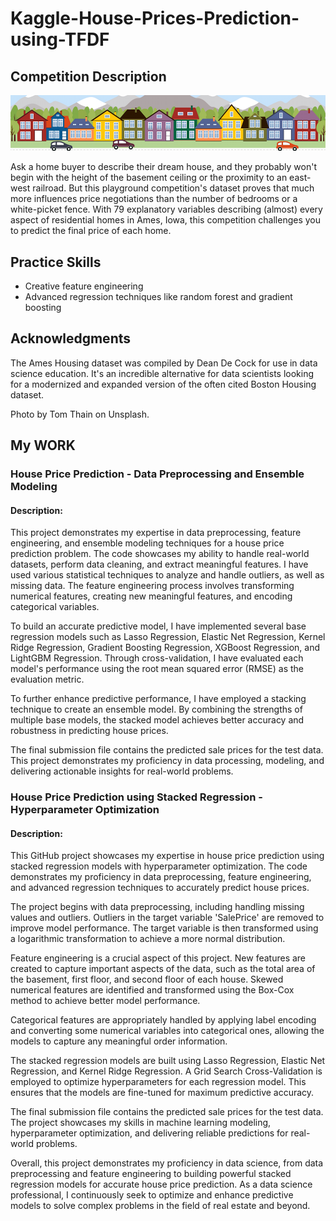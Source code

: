 # Kaggle-House-Prices-Prediction-using-TFDF

## Competition Description
![alt text](https://github.com/Isdinval/Kaggle-House-Prices-Prediction-using-TFDF/blob/main/housesbanner.png?raw=true)

Ask a home buyer to describe their dream house, and they probably won't begin with the height of the basement ceiling or the proximity to an east-west railroad. But this playground competition's dataset proves that much more influences price negotiations than the number of bedrooms or a white-picket fence.
With 79 explanatory variables describing (almost) every aspect of residential homes in Ames, Iowa, this competition challenges you to predict the final price of each home.

## Practice Skills
+ Creative feature engineering 
+ Advanced regression techniques like random forest and gradient boosting

## Acknowledgments
The Ames Housing dataset was compiled by Dean De Cock for use in data science education. It's an incredible alternative for data scientists looking for a modernized and expanded version of the often cited Boston Housing dataset. 

Photo by Tom Thain on Unsplash.

## My WORK
### House Price Prediction - Data Preprocessing and Ensemble Modeling

#### Description:
This project demonstrates my expertise in data preprocessing, feature engineering, and ensemble modeling techniques for a house price prediction problem. The code showcases my ability to handle real-world datasets, perform data cleaning, and extract meaningful features. I have used various statistical techniques to analyze and handle outliers, as well as missing data. The feature engineering process involves transforming numerical features, creating new meaningful features, and encoding categorical variables.

To build an accurate predictive model, I have implemented several base regression models such as Lasso Regression, Elastic Net Regression, Kernel Ridge Regression, Gradient Boosting Regression, XGBoost Regression, and LightGBM Regression. Through cross-validation, I have evaluated each model's performance using the root mean squared error (RMSE) as the evaluation metric.

To further enhance predictive performance, I have employed a stacking technique to create an ensemble model. By combining the strengths of multiple base models, the stacked model achieves better accuracy and robustness in predicting house prices.

The final submission file contains the predicted sale prices for the test data. This project demonstrates my proficiency in data processing, modeling, and delivering actionable insights for real-world problems.

### House Price Prediction using Stacked Regression - Hyperparameter Optimization

#### Description:
This GitHub project showcases my expertise in house price prediction using stacked regression models with hyperparameter optimization. The code demonstrates my proficiency in data preprocessing, feature engineering, and advanced regression techniques to accurately predict house prices.

The project begins with data preprocessing, including handling missing values and outliers. Outliers in the target variable 'SalePrice' are removed to improve model performance. The target variable is then transformed using a logarithmic transformation to achieve a more normal distribution.

Feature engineering is a crucial aspect of this project. New features are created to capture important aspects of the data, such as the total area of the basement, first floor, and second floor of each house. Skewed numerical features are identified and transformed using the Box-Cox method to achieve better model performance.

Categorical features are appropriately handled by applying label encoding and converting some numerical variables into categorical ones, allowing the models to capture any meaningful order information.

The stacked regression models are built using Lasso Regression, Elastic Net Regression, and Kernel Ridge Regression. A Grid Search Cross-Validation is employed to optimize hyperparameters for each regression model. This ensures that the models are fine-tuned for maximum predictive accuracy.

The final submission file contains the predicted sale prices for the test data. The project showcases my skills in machine learning modeling, hyperparameter optimization, and delivering reliable predictions for real-world problems.

Overall, this project demonstrates my proficiency in data science, from data preprocessing and feature engineering to building powerful stacked regression models for accurate house price prediction. As a data science professional, I continuously seek to optimize and enhance predictive models to solve complex problems in the field of real estate and beyond.

